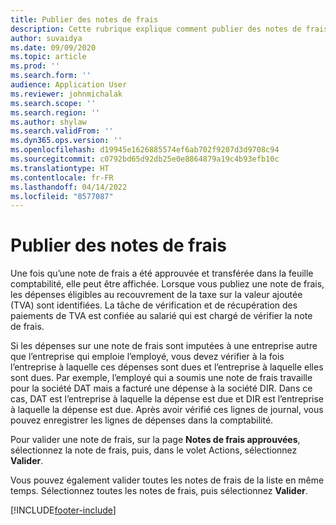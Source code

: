 ```yaml
---
title: Publier des notes de frais
description: Cette rubrique explique comment publier des notes de frais.
author: suvaidya
ms.date: 09/09/2020
ms.topic: article
ms.prod: ''
ms.search.form: ''
audience: Application User
ms.reviewer: johnmichalak
ms.search.scope: ''
ms.search.region: ''
ms.author: shylaw
ms.search.validFrom: ''
ms.dyn365.ops.version: ''
ms.openlocfilehash: d19945e1626885574ef6ab702f9207d3d9708c94
ms.sourcegitcommit: c0792bd65d92db25e0e8864879a19c4b93efb10c
ms.translationtype: HT
ms.contentlocale: fr-FR
ms.lasthandoff: 04/14/2022
ms.locfileid: "8577087"
---
```

# <a name="post-expense-reports"></a>Publier des notes de frais

Une fois qu’une note de frais a été approuvée et transférée dans la feuille comptabilité, elle peut être affichée. Lorsque vous publiez une note de frais, les dépenses éligibles au recouvrement de la taxe sur la valeur ajoutée (TVA) sont identifiées. La tâche de vérification et de récupération des paiements de TVA est confiée au salarié qui est chargé de vérifier la note de frais.

Si les dépenses sur une note de frais sont imputées à une entreprise autre que l’entreprise qui emploie l’employé, vous devez vérifier à la fois l’entreprise à laquelle ces dépenses sont dues et l’entreprise à laquelle elles sont dues. Par exemple, l’employé qui a soumis une note de frais travaille pour la société DAT mais a facturé une dépense à la société DIR. Dans ce cas, DAT est l’entreprise à laquelle la dépense est due et DIR est l’entreprise à laquelle la dépense est due. Après avoir vérifié ces lignes de journal, vous pouvez enregistrer les lignes de dépenses dans la comptabilité.

Pour valider une note de frais, sur la page **Notes de frais approuvées**, sélectionnez la note de frais, puis, dans le volet Actions, sélectionnez **Valider**.

Vous pouvez également valider toutes les notes de frais de la liste en même temps. Sélectionnez toutes les notes de frais, puis sélectionnez **Valider**.


[!INCLUDE[footer-include](../includes/footer-banner.md)]